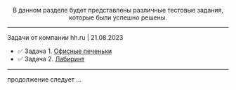 <center><p>В данном разделе будет представлены различные тестовые задания, которые были успешно решены.</p></center>
<hr>
<p>Задачи от компании hh.ru<span class="a1"> | 21.08.2023</span></p>
<ul>
<li>✅ Задача 1. <a href="./tasks_from_hh_ru_company/office_cookies.py">Офисные печеньки</a></li>
<li>✅ Задача 2. <a href="./tasks_from_hh_ru_company/labyrinth.py">Лабиринт</a></li>
</ul>
<hr>
<p>продолжение следует ...</p>
